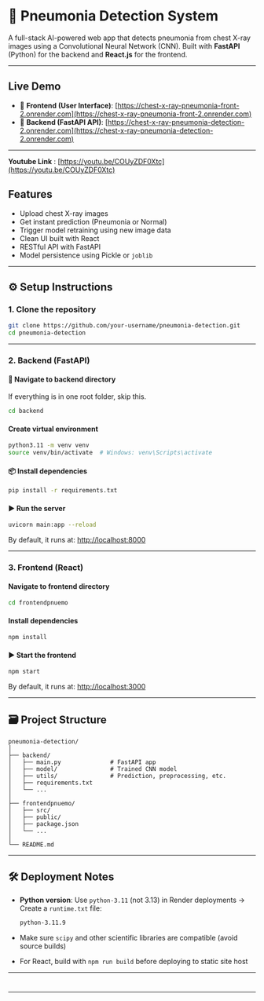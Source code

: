# 🫡 Pneumonia Detection System

A full-stack AI-powered web app that detects pneumonia from chest X-ray images using a Convolutional Neural Network (CNN).
Built with **FastAPI** (Python) for the backend and **React.js** for the frontend.

---

##  Live Demo

* 🔹 **Frontend (User Interface)**: [https://chest-x-ray-pneumonia-front-2.onrender.com](https://chest-x-ray-pneumonia-front-2.onrender.com)
* 🔹 **Backend (FastAPI API)**: [https://chest-x-ray-pneumonia-detection-2.onrender.com](https://chest-x-ray-pneumonia-detection-2.onrender.com)
 
---
 **Youtube Link** : [https://youtu.be/COUyZDF0Xtc](https://youtu.be/COUyZDF0Xtc)
## Features

* Upload chest X-ray images
* Get instant prediction (Pneumonia or Normal)
* Trigger model retraining using new image data
* Clean UI built with React
* RESTful API with FastAPI
* Model persistence using Pickle or `joblib`

---

## ⚙️ Setup Instructions

### 1. Clone the repository

```bash
git clone https://github.com/your-username/pneumonia-detection.git
cd pneumonia-detection
```

---

### 2. Backend (FastAPI)

#### 📁 Navigate to backend directory

If everything is in one root folder, skip this.

```bash
cd backend
```

####  Create virtual environment

```bash
python3.11 -m venv venv
source venv/bin/activate  # Windows: venv\Scripts\activate
```

#### 📦 Install dependencies

```bash
pip install -r requirements.txt
```

#### ▶️ Run the server

```bash
uvicorn main:app --reload
```

By default, it runs at: [http://localhost:8000](http://localhost:8000)

---

### 3. Frontend (React)

####  Navigate to frontend directory

```bash
cd frontendpnuemo
```

####  Install dependencies

```bash
npm install
```

#### ▶️ Start the frontend

```bash
npm start
```

By default, it runs at: [http://localhost:3000](http://localhost:3000)

---

## 🗃️ Project Structure

```
pneumonia-detection/
│
├── backend/
│   ├── main.py              # FastAPI app
│   ├── model/               # Trained CNN model
│   ├── utils/               # Prediction, preprocessing, etc.
│   ├── requirements.txt
│   └── ...
│
├── frontendpnuemo/
│   ├── src/
│   ├── public/
│   ├── package.json
│   └── ...
│
└── README.md
```

---

## 🛠️ Deployment Notes

* **Python version**: Use `python-3.11` (not 3.13) in Render deployments
  → Create a `runtime.txt` file:

  ```txt
  python-3.11.9
  ```

* Make sure `scipy` and other scientific libraries are compatible (avoid source builds)

* For React, build with `npm run build` before deploying to static site host

---


#

---
